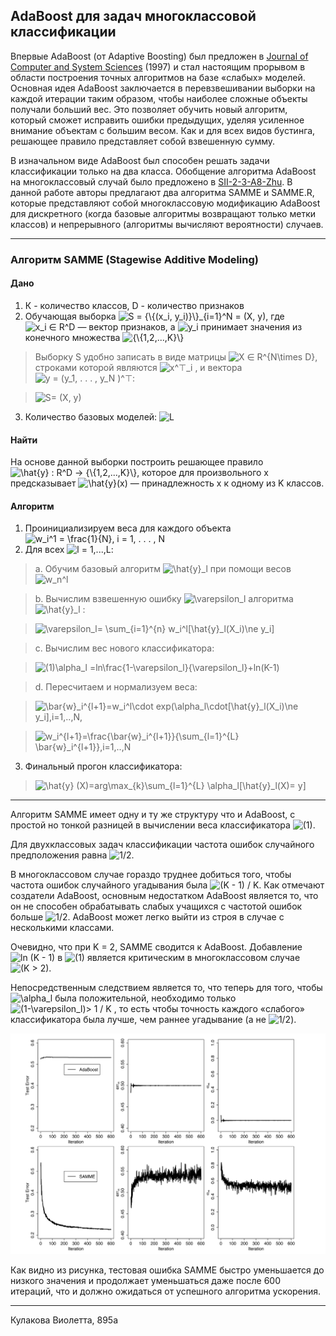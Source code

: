 ## AdaBoost для задач многоклассовой классификации

Впервые AdaBoost (от Adaptive Boosting) был предложен в [Journal of Computer and System Sciences](http://www.face-rec.org/algorithms/Boosting-Ensemble/decision-theoretic_generalization.pdf) (1997) и стал настоящим прорывом в области построения точных алгоритмов на базе «слабых» моделей. Основная идея AdaBoost заключается в перевзвешивании выборки на каждой итерации таким образом, чтобы наиболее сложные объекты получали больший вес. Это позволяет обучить новый алгоритм, который сможет исправить ошибки предыдущих, уделяя усиленное внимание объектам с большим весом. Как и для всех видов бустинга, решающее правило представляет собой взвешенную сумму.

В изначальном виде AdaBoost был способен решать задачи классификации только на два класса. Обобщение алгоритма AdaBoost на многоклассовый случай было предложено в [SII-2-3-A8-Zhu](http://ww.web.stanford.edu/~hastie/Papers/SII-2-3-A8-Zhu.pdf). В данной работе авторы предлагают два алгоритма SAMME и SAMME.R, которые представляют собой многоклассовую модификацию AdaBoost для дискретного (когда базовые алгоритмы возвращают только метки классов) и непрерывного (алгоритмы вычисляют вероятности) случаев.

***
### Алгоритм SAMME (Stagewise Additive Modeling)


#### Дано
  1. К - количество классов, D - количество признаков
  1. Обучающая выборка <img src="https://tex.s2cms.ru/svg/S%20%3D%20%7B%5C%7B(x_i%2C%20y_i)%7D%5C%7D_%7Bi%3D1%7D%5EN%20%3D%20(X%2C%20y)" alt="S = {\{(x_i, y_i)}\}_{i=1}^N = (X, y)" />, где <img src="https://tex.s2cms.ru/svg/x_i%20%E2%88%88%20R%5ED" alt="x_i ∈ R^D" /> — вектор признаков, а <img src="https://tex.s2cms.ru/svg/y_i" alt="y_i" /> принимает значения из конечного множества <img src="https://tex.s2cms.ru/svg/%7B%5C%7B1%2C2%2C...%2CK%7D%5C%7D" alt="{\{1,2,...,K}\}" />
>Выборку S удобно записать в виде матрицы <img src="https://tex.s2cms.ru/svg/X%20%E2%88%88%20R%5E%7BN%5Ctimes%20D%7D" alt="X ∈ R^{N\times D}" />, строками которой являются <img src="https://tex.s2cms.ru/svg/x%5E%E2%8A%A4_i" alt="x^⊤_i" /> , и вектора <img src="https://tex.s2cms.ru/svg/y%20%3D%20(y_1%2C%20.%20.%20.%20%2C%20y_N%20)%5E%E2%8A%A4" alt="y = (y_1, . . . , y_N )^⊤" />:

>   <img src="https://tex.s2cms.ru/svg/S%3D%20(X%2C%20y)" alt="S= (X, y)" />

  3. Количество базовых моделей: <img src="https://tex.s2cms.ru/svg/L" alt="L" />

#### Найти
Hа основе данной выборки построить решающее правило
<img src="https://tex.s2cms.ru/svg/%5Chat%7By%7D%20%3A%20R%5ED%20%E2%86%92%20%20%7B%5C%7B1%2C2%2C...%2CK%7D%5C%7D" alt="\hat{y} : R^D →  {\{1,2,...,K}\}" />, которое для произвольного x предсказывает <img src="https://tex.s2cms.ru/svg/%5Chat%7By%7D(x)" alt="\hat{y}(x)" /> — принадлежность x к одному из K классов. 

#### Алгоритм
1. Проинициализируем веса для каждого объекта <img src="https://tex.s2cms.ru/svg/w_i%5E1%20%3D%20%5Cfrac%7B1%7D%7BN%7D%2C%20i%20%3D%201%2C%20.%20.%20.%20%2C%20N" alt="w_i^1 = \frac{1}{N}, i = 1, . . . , N" />
1. Для всех <img src="https://tex.s2cms.ru/svg/l%20%3D%201%2C...%2CL" alt="l = 1,...,L" />:
> a. Обучим базовый алгоритм <img src="https://tex.s2cms.ru/svg/%5Chat%7By%7D_l" alt="\hat{y}_l" /> при помощи весов <img src="https://tex.s2cms.ru/svg/w_n%5El" alt="w_n^l" />

> b. Вычислим взвешенную ошибку <img src="https://tex.s2cms.ru/svg/%5Cvarepsilon_l%20" alt="\varepsilon_l " /> алгоритма <img src="https://tex.s2cms.ru/svg/%5Chat%7By%7D_l" alt="\hat{y}_l" /> :

> <img src="https://tex.s2cms.ru/svg/%5Cvarepsilon_l%3D%20%5Csum_%7Bi%3D1%7D%5E%7Bn%7D%20w_i%5El%5B%5Chat%7By%7D_l(X_i)%5Cne%20y_i%5D" alt="\varepsilon_l= \sum_{i=1}^{n} w_i^l[\hat{y}_l(X_i)\ne y_i]" />                        

   >c. Вычислим вес нового классификатора: 

> <img src="https://tex.s2cms.ru/svg/(1)%5Calpha_l%20%3Dln%5Cfrac%7B1-%5Cvarepsilon_l%7D%7B%5Cvarepsilon_l%7D%2Bln(K-1)" alt="(1)\alpha_l =ln\frac{1-\varepsilon_l}{\varepsilon_l}+ln(K-1)" /> 

> d. Пересчитаем и нормализуем веса: 

> <img src="https://tex.s2cms.ru/svg/%5Cbar%7Bw%7D_i%5E%7Bl%2B1%7D%3Dw_i%5El%5Ccdot%20exp(%5Calpha_l%5Ccdot%5B%5Chat%7By%7D_l(X_i)%5Cne%20y_i%5D%2Ci%3D1%2C..%2CN%2C" alt="\bar{w}_i^{l+1}=w_i^l\cdot exp(\alpha_l\cdot[\hat{y}_l(X_i)\ne y_i],i=1,..,N," />

  > <img src="https://tex.s2cms.ru/svg/w_i%5E%7Bl%2B1%7D%3D%5Cfrac%7B%5Cbar%7Bw%7D_i%5E%7Bl%2B1%7D%7D%7B%5Csum_%7Bl%3D1%7D%5E%7BL%7D%20%5Cbar%7Bw%7D_i%5E%7Bl%2B1%7D%7D%2Ci%3D1%2C..%2CN" alt="w_i^{l+1}=\frac{\bar{w}_i^{l+1}}{\sum_{l=1}^{L} \bar{w}_i^{l+1}},i=1,..,N" />


3. Финальный прогон классификатора: 
> <img src="https://tex.s2cms.ru/svg/%5Chat%7By%7D%20(X)%3Darg%5Cmax_%7Bk%7D%5Csum_%7Bl%3D1%7D%5E%7BL%7D%20%5Calpha_l%5B%5Chat%7By%7D_l(X)%3D%20y%5D" alt="\hat{y} (X)=arg\max_{k}\sum_{l=1}^{L} \alpha_l[\hat{y}_l(X)= y]" />

***
Алгоритм SAMME имеет одну и ту же структуру что и AdaBoost, с простой но тонкой разницей в вычислении веса классификатора <img src="https://tex.s2cms.ru/svg/(1)" alt="(1)" />. 

Для двухклассовых задач классификации частота ошибок случайного предположения равна <img src="https://tex.s2cms.ru/svg/1%2F2" alt="1/2" />.

В многоклассовом случае гораздо труднее добиться того, чтобы частота ошибок случайного угадывания была <img src="https://tex.s2cms.ru/svg/(K%20-%201)%20%2F%20K" alt="(K - 1) / K" />. Как отмечают создатели AdaBoost, основным недостатком AdaBoost является то, что он не способен обрабатывать слабых учащихся с частотой ошибок больше <img src="https://tex.s2cms.ru/svg/1%2F2" alt="1/2" />. AdaBoost может легко выйти из строя в случае с несколькими классами. 

Очевидно, что при K = 2, SAMME сводится к AdaBoost. Добавление <img src="https://tex.s2cms.ru/svg/ln%20(K%20-%201)" alt="ln (K - 1)" /> в <img src="https://tex.s2cms.ru/svg/(1)" alt="(1)" /> является критическим в многоклассовом случае <img src="https://tex.s2cms.ru/svg/(K%20%3E%202)" alt="(K &gt; 2)" />. 

Непосредственным следствием является то, что теперь для того, чтобы <img src="https://tex.s2cms.ru/svg/%5Calpha_l" alt="\alpha_l" /> была положительной, необходимо только <img src="https://tex.s2cms.ru/svg/(1-%5Cvarepsilon_l)%3E%201%20%2F%20K" alt="(1-\varepsilon_l)&gt; 1 / K" /> , то есть чтобы точность каждого «слабого» классификатора была лучше, чем раннее угадывание (а не <img src="https://tex.s2cms.ru/svg/1%2F2" alt="1/2" />).

![Paper written in LaTeX](SammeVSAddaBoost.jpg)

Как видно из рисунка, тестовая ошибка SAMME быстро уменьшается до низкого значения и продолжает уменьшаться даже после 600 итераций, что  и должно ожидаться от успешного алгоритма ускорения.
 


***
Кулакова Виолетта, 895a
